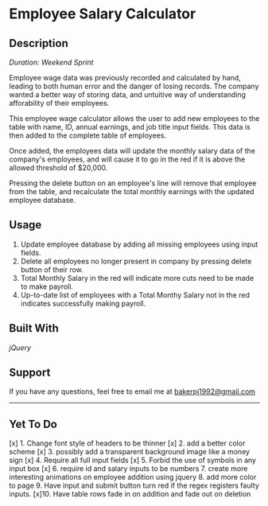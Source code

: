 # Employee Salary Calculator

## Description

 _Duration: Weekend Sprint_

Employee wage data was previously recorded and calculated by hand, leading to both human error and the danger of losing records. The company wanted a better way of storing data, and untuitive way of understanding afforability of their employees.

This employee wage calculator allows the user to add new employees to the table with name, ID, annual earnings, and job title input fields. This data is then added to the complete table of employees.

Once added, the employees data will update the monthly salary data of the company's employees, and will cause it to go in the red if it is above the allowed threshold of $20,000. 

Pressing the delete button on an employee's line will remove that employee from the table, and recalculate the total monthly earnings with the updated employee database.

## Usage

1. Update employee database by adding all missing employees using input fields.
2. Delete all employees no longer present in company by pressing delete button of their row.
3. Total Monthly Salary in the red will indicate more cuts need to be made to make payroll.
4. Up-to-date list of employees with a Total Monthy Salary not in the red indicates successfully making payroll.

## Built With

_jQuery_

## Support

If you have any questions, feel free to email me at [bakerpj1992@gmail.com](www.google.com)

---

## Yet To Do

[x] 1. Change font style of headers to be thinner
[x] 2. add a better color scheme
[x] 3. possibly add a transparent background image like a money sign
[x] 4. Require all full input fields
[x] 5. Forbid the use of symbols in any input box
[x] 6. require id and salary inputs to be numbers
    7. create more interesting animations on employee addition using jquery
    8. add more color to page
    9. Have input and submit button turn red if the regex registers faulty inputs.
 [x]10. Have table rows fade in on addition and fade out on deletion
